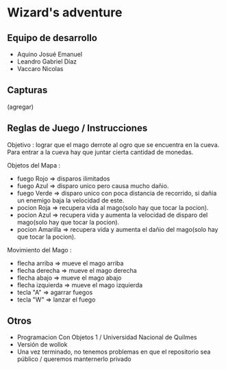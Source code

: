 # Wizard's adventure

## Equipo de desarrollo

- Aquino Josué Emanuel
- Leandro Gabriel Díaz
- Vaccaro Nicolas

## Capturas

(agregar)

## Reglas de Juego / Instrucciones
Objetivo : lograr que el mago derrote al ogro que se encuentra en la cueva. Para entrar a la cueva hay que juntar cierta cantidad de monedas.

Objetos del Mapa : 
* fuego Rojo => disparos ilimitados 
* fuego Azul => disparo unico pero causa mucho dañio.
* fuego Verde => disparo unico con poca distancia de recorrido, si dañia un enemigo baja la velocidad de este.
* pocion Roja => recupera vida al mago(solo hay que tocar la pocion).
* pocion Azul => recupera vida y aumenta la velocidad de disparo del mago(solo hay que tocar la pocion).
* pocion Amarilla => recupera vida y aumenta el dañio del mago(solo hay que tocar la pocion).

Movimiento del Mago : 
  * flecha arriba => mueve el mago arriba
  * flecha derecha => mueve el mago derecha
  * flecha abajo => mueve el mago abajo
  * flecha izquierda => mueve el mago izquierda
  * tecla "A" => agarrar fuegos
  * tecla "W" => lanzar el fuego 

## Otros

- Programacion Con Objetos 1 / Universidad Nacional de Quilmes  
- Versión de wollok
- Una vez terminado, no tenemos problemas en que el repositorio sea público / queremos manternerlo privado
